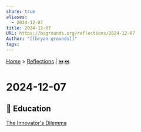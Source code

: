 ```yaml
---
share: true
aliases:
  - 2024-12-07
title: 2024-12-07
URL: https://bagrounds.org/reflections/2024-12-07
Author: "[[bryan-grounds]]"
tags: 
---
```

[Home](../index.md) > [Reflections](./index.md) | [⏮️](./2024-12-06.md) [⏭️](./2024-12-08.md)  
# 2024-12-07  
## 🧠 Education  
[The Innovator's Dilemma](../books/the-innovators-dilemma.md)  
